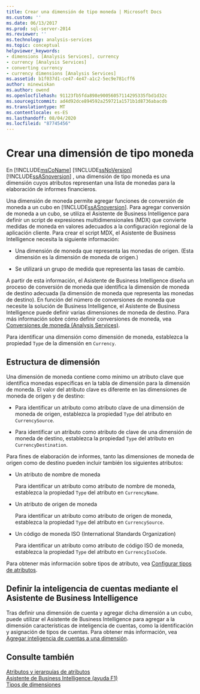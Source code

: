 ```yaml
---
title: Crear una dimensión de tipo moneda | Microsoft Docs
ms.custom: ''
ms.date: 06/13/2017
ms.prod: sql-server-2014
ms.reviewer: ''
ms.technology: analysis-services
ms.topic: conceptual
helpviewer_keywords:
- dimensions [Analysis Services], currency
- currency [Analysis Services]
- converting currency
- currency dimensions [Analysis Services]
ms.assetid: b1f037d1-ce47-4e47-a1c2-5ec9e781cff6
author: minewiskan
ms.author: owend
ms.openlocfilehash: 91123fb5fda898e90056057114295335fbd1d32c
ms.sourcegitcommit: ad4d92dce894592a259721a1571b1d8736abacdb
ms.translationtype: MT
ms.contentlocale: es-ES
ms.lasthandoff: 08/04/2020
ms.locfileid: "87745456"
---
```

# <a name="create-a-currency-type-dimension"></a>Crear una dimensión de tipo moneda
  En [!INCLUDE[msCoName](../../includes/msconame-md.md)] [!INCLUDE[ssNoVersion](../../includes/ssnoversion-md.md)] [!INCLUDE[ssASnoversion](../../includes/ssasnoversion-md.md)] , una dimensión de tipo moneda es una dimensión cuyos atributos representan una lista de monedas para la elaboración de informes financieros.  
  
 Una dimensión de moneda permite agregar funciones de conversión de moneda a un cubo en [!INCLUDE[ssASnoversion](../../includes/ssasnoversion-md.md)]. Para agregar conversión de moneda a un cubo, se utiliza el Asistente de Business Intelligence para definir un script de expresiones multidimensionales (MDX) que convierte medidas de moneda en valores adecuados a la configuración regional de la aplicación cliente. Para crear el script MDX, el Asistente de Business Intelligence necesita la siguiente información:  
  
-   Una dimensión de moneda que representa las monedas de origen. (Esta dimensión es la dimensión de moneda de origen.)  
  
-   Se utilizará un grupo de medida que representa las tasas de cambio.  
  
 A partir de esta información, el Asistente de Business Intelligence diseña un proceso de conversión de moneda que identifica la dimensión de moneda de destino adecuada (la dimensión de moneda que representa las monedas de destino). En función del número de conversiones de moneda que necesite la solución de Business Intelligence, el Asistente de Business Intelligence puede definir varias dimensiones de moneda de destino. Para más información sobre cómo definir conversiones de moneda, vea [Conversiones de moneda &#40;Analysis Services&#41;](../currency-conversions-analysis-services.md).  
  
 Para identificar una dimensión como dimensión de moneda, establezca la propiedad `Type` de la dimensión en `Currency`.  
  
## <a name="dimension-structure"></a>Estructura de dimensión  
 Una dimensión de moneda contiene como mínimo un atributo clave que identifica monedas específicas en la tabla de dimensión para la dimensión de moneda. El valor del atributo clave es diferente en las dimensiones de moneda de origen y de destino:  
  
-   Para identificar un atributo como atributo clave de una dimensión de moneda de origen, establezca la propiedad `Type` del atributo en `CurrencySource`.  
  
-   Para identificar un atributo como atributo de clave de una dimensión de moneda de destino, establezca la propiedad `Type` del atributo en `CurrencyDestination`.  
  
 Para fines de elaboración de informes, tanto las dimensiones de moneda de origen como de destino pueden incluir también los siguientes atributos:  
  
-   Un atributo de nombre de moneda  
  
     Para identificar un atributo como atributo de nombre de moneda, establezca la propiedad `Type` del atributo en `CurrencyName`.  
  
-   Un atributo de origen de moneda  
  
     Para identificar un atributo como atributo de origen de moneda, establezca la propiedad `Type` del atributo en `CurrencySource`.  
  
-   Un código de moneda ISO (International Standards Organization)  
  
     Para identificar un atributo como atributo de código ISO de moneda, establezca la propiedad `Type` del atributo en `CurrencyIsoCode`.  
  
 Para obtener más información sobre tipos de atributo, vea [Configurar tipos de atributos](attribute-properties-configure-attribute-types.md).  
  
## <a name="defining-account-intelligence-with-the-business-intelligence-wizard"></a>Definir la inteligencia de cuentas mediante el Asistente de Business Intelligence  
 Tras definir una dimensión de cuenta y agregar dicha dimensión a un cubo, puede utilizar el Asistente de Business Intelligence para agregar a la dimensión características de inteligencia de cuentas, como la identificación y asignación de tipos de cuentas. Para obtener más información, vea [Agregar inteligencia de cuentas a una dimensión](bi-wizard-add-account-intelligence-to-a-dimension.md).  
  
## <a name="see-also"></a>Consulte también  
 [Atributos y jerarquías de atributos](../multidimensional-models-olap-logical-dimension-objects/attributes-and-attribute-hierarchies.md)   
 [Asistente de Business Intelligence (ayuda F1)](../business-intelligence-wizard-f1-help.md)   
 [Tipos de dimensiones](../multidimensional-models-olap-logical-dimension-objects/database-dimension-properties-types.md)  
  
  
